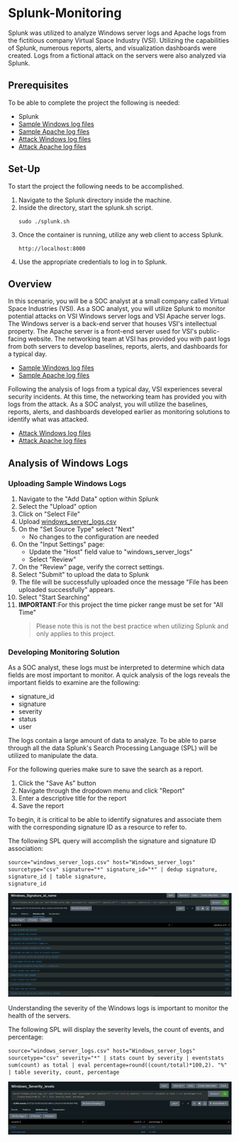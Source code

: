 # Splunk-Monitoring
Splunk was utilized to analyze Windows server logs and Apache logs from the fictitious company Virtual Space Industry (VSI). Utilizing the capabilities of Splunk, numerous reports, alerts, and visualization dashboards were created. Logs from a fictional attack on the servers were also analyzed via Splunk.

## Prerequisites
To be able to complete the project the following is needed:

- Splunk
- [Sample Windows log files](Log_Files/windows_server_logs.csv)
- [Sample Apache log files](Log_Files/apache_logs.txt)
- [Attack Windows log files](Log_Files/windows_server_attack_logs.csv)
- [Attack Apache log files](Log_Files/apache_attack_logs.txt)

## Set-Up

To start the project the following needs to be accomplished.
1. Navigate to the Splunk directory inside the machine.
2. Inside the directory, start the splunk.sh script.
   ```
   sudo ./splunk.sh
   ```
3. Once the container is running, utilize any web client to access Splunk.
   ```
   http://localhost:8000
   ```
4. Use the appropriate credentials to log in to Splunk.

## Overview

In this scenario, you will be a SOC analyst at a small company called Virtual Space Industries (VSI). As a SOC analyst, you will utilize Splunk to monitor potential attacks on VSI Windows server logs and VSI Apache server logs. The Windows server is a back-end server that houses VSI's intellectual property. The Apache server is a front-end server used for VSI's public-facing website. The networking team at VSI has provided you with past logs from both servers to develop baselines, reports, alerts, and dashboards for a typical day.
- [Sample Windows log files](Log_Files/windows_server_logs.csv)
- [Sample Apache log files](Log_Files/apache_logs.txt)

Following the analysis of logs from a typical day, VSI experiences several security incidents. At this time, the networking team has provided you with logs from the attack. As a SOC analyst, you will utilize the baselines, reports, alerts, and dashboards developed earlier as monitoring solutions to identify what was attacked.
- [Attack Windows log files](Log_Files/windows_server_attack_logs.csv)
- [Attack Apache log files](Log_Files/apache_attack_logs.txt)

## Analysis of Windows Logs

### Uploading Sample Windows Logs
1. Navigate to the "Add Data" option within Splunk
2. Select the "Upload" option
3. Click on "Select File"
4. Upload [windows_server_logs.csv](Log_Files/windows_server_logs.csv)
5. On the "Set Source Type" select "Next"
   - No changes to the configuration are needed
6. On the "Input Settings" page:
   - Update the "Host" field value to "windows_server_logs"
   - Select "Review"
7. On the "Review" page, verify the correct settings.
8. Select "Submit" to upload the data to Splunk
9. The file will be successfully uploaded once the message "File has been uploaded successfully" appears.
10. Select "Start Searching"
11. **IMPORTANT**:For this project the time picker range must be set for "All Time"
    > Please note this is not the best practice when utilizing Splunk and only applies to this project.

### Developing Monitoring Solution

As a SOC analyst, these logs must be interpreted to determine which data fields are most important to monitor. A quick analysis of the logs reveals the important fields to examine are the following:
- signature_id
- signature
- severity
- status
- user

The logs contain a large amount of data to analyze. To be able to parse through all the data Splunk's Search Processing Language (SPL) will be utilized to manipulate the data.

For the following queries make sure to save the search as a report.
   1. Click the "Save As" button
   2. Navigate through the dropdown menu and click "Report"
   3. Enter a descriptive title for the report
   4. Save the report

To begin, it is critical to be able to identify signatures and associate them with the corresponding signature ID as a resource to refer to.

The following SPL query will accomplish the signature and signature ID association:
```
source="windows_server_logs.csv" host="Windows_server_logs" sourcetype="csv" signature="*" signature_id="*" | dedup signature, signature_id | table signature,
signature_id
```

![Screenshot of Signature ID table](Screenshots/Windows_Typical_Logs/Win_Report_Signature_ID_Name.png)

Understanding the severity of the Windows logs is important to monitor the health of the servers.

The following SPL will display the severity levels, the count of events, and percentage:
```
source="windows_server_logs.csv" host="Windows_server_logs" sourcetype="csv" severity="*" | stats count by severity | eventstats sum(count) as total | eval percentage=round((count/total)*100,2). "%" | table severity, count, percentage
```

![Screenshot of Severity table](Screenshots/Windows_Typical_Logs/Win_Report_Severity_Levels.png)




